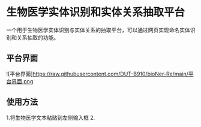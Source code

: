 # 生物医学实体识别和实体关系抽取平台
一个用于生物医学实体识别与实体关系的抽取平台，可以通过网页实现命名实体识别和关系抽取的功能。

## 平台界面
![平台界面]https://raw.githubusercontent.com/DUT-B910/bioNer-Re/main/平台界面.png
## 使用方法
1.将生物医学文本粘贴到左侧输入框
2.

